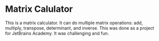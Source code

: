 # Matrix Calulator
 This is a matrix calculator. It can do multiple matrix operations: add, multiply, transpose, determinant, and inverse.
 This was done as a project for JetBrains Academy. It was challenging and fun.
